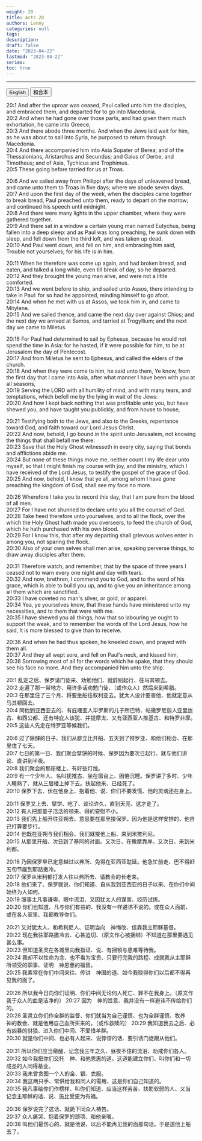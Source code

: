 ```yaml
---
weight: 20
title: Acts 20
authors: Lenny
categories: null
tags: 
description: 
draft: false
date: "2023-04-22"
lastmod: "2023-04-22"
series:
toc: true
---
```



<!--more-->
---

<!-- Tab links -->
<div class="tab">
  <button class="tablinks active" onclick="tablabel(event, 'english')">English</button>
  <button class="tablinks" onclick="tablabel(event, 'chinese')">和合本</button>
  
</div>

<!-- Tab content -->
<div id="english" class="tabcontent" style="display:block">

20:1 And after the uproar was ceased, Paul called unto him the disciples, and embraced them, and departed for to go into Macedonia.  
20:2 And when he had gone over those parts, and had given them much exhortation, he came into Greece,  
20:3 And there abode three months. And when the Jews laid wait for him, as he was about to sail into Syria, he purposed to return through Macedonia.  
20:4 And there accompanied him into Asia Sopater of Berea; and of the Thessalonians, Aristarchus and Secundus; and Gaius of Derbe, and Timotheus; and of Asia, Tychicus and Trophimus.  
20:5 These going before tarried for us at Troas.  

20:6 And we sailed away from Philippi after the days of unleavened bread, and came unto them to Troas in five days; where we abode seven days.  
20:7 And upon the first day of the week, when the disciples came together to break bread, Paul preached unto them, ready to depart on the morrow; and continued his speech until midnight.  
20:8 And there were many lights in the upper chamber, where they were gathered together.  
20:9 And there sat in a window a certain young man named Eutychus, being fallen into a deep sleep: and as Paul was long preaching, he sunk down with sleep, and fell down from the third loft, and was taken up dead.  
20:10 And Paul went down, and fell on him, and embracing him said, Trouble not yourselves; for his life is in him.  

20:11 When he therefore was come up again, and had broken bread, and eaten, and talked a long while, even till break of day, so he departed.  
20:12 And they brought the young man alive, and were not a little comforted.  
20:13 And we went before to ship, and sailed unto Assos, there intending to take in Paul: for so had he appointed, minding himself to go afoot.  
20:14 And when he met with us at Assos, we took him in, and came to Mitylene.  
20:15 And we sailed thence, and came the next day over against Chios; and the next day we arrived at Samos, and tarried at Trogyllium; and the next day we came to Miletus.  

20:16 For Paul had determined to sail by Ephesus, because he would not spend the time in Asia: for he hasted, if it were possible for him, to be at Jerusalem the day of Pentecost.  
20:17 And from Miletus he sent to Ephesus, and called the elders of the church.  
20:18 And when they were come to him, he said unto them, Ye know, from the first day that I came into Asia, after what manner I have been with you at all seasons,  
20:19 Serving the LORD with all humility of mind, and with many tears, and temptations, which befell me by the lying in wait of the Jews:  
20:20 And how I kept back nothing that was profitable unto you, but have shewed you, and have taught you publickly, and from house to house,  

20:21 Testifying both to the Jews, and also to the Greeks, repentance toward God, and faith toward our Lord Jesus Christ.  
20:22 And now, behold, I go bound in the spirit unto Jerusalem, not knowing the things that shall befall me there:  
20:23 Save that the Holy Ghost witnesseth in every city, saying that bonds and afflictions abide me.  
20:24 But none of these things move me, neither count I my life dear unto myself, so that I might finish my course with joy, and the ministry, which I have received of the Lord Jesus, to testify the gospel of the grace of God.  
20:25 And now, behold, I know that ye all, among whom I have gone preaching the kingdom of God, shall see my face no more.  

20:26 Wherefore I take you to record this day, that I am pure from the blood of all men.  
20:27 For I have not shunned to declare unto you all the counsel of God.  
20:28 Take heed therefore unto yourselves, and to all the flock, over the which the Holy Ghost hath made you overseers, to feed the church of God, which he hath purchased with his own blood.  
20:29 For I know this, that after my departing shall grievous wolves enter in among you, not sparing the flock.  
20:30 Also of your own selves shall men arise, speaking perverse things, to draw away disciples after them.  

20:31 Therefore watch, and remember, that by the space of three years I ceased not to warn every one night and day with tears.  
20:32 And now, brethren, I commend you to God, and to the word of his grace, which is able to build you up, and to give you an inheritance among all them which are sanctified.  
20:33 I have coveted no man's silver, or gold, or apparel.  
20:34 Yea, ye yourselves know, that these hands have ministered unto my necessities, and to them that were with me.  
20:35 I have shewed you all things, how that so labouring ye ought to support the weak, and to remember the words of the Lord Jesus, how he said, It is more blessed to give than to receive.  

20:36 And when he had thus spoken, he kneeled down, and prayed with them all.  
20:37 And they all wept sore, and fell on Paul's neck, and kissed him,  
20:38 Sorrowing most of all for the words which he spake, that they should see his face no more. And they accompanied him unto the ship.  
</div>

<div id="chinese" class="tabcontent">

20:1 乱定之后、保罗请门徒来、劝勉他们、就辞别起行、往马其顿去。  
20:2 走遍了那一带地方、用许多话劝勉门徒、〔或作众人〕然后来到希腊。  
20:3 在那里住了三个月、将要坐船往叙利亚去。犹太人设计要害他、他就定意从马其顿回去。  
20:4 同他到亚西亚去的、有庇哩亚人毕罗斯的儿子所巴特、帖撒罗尼迦人亚里达古、和西公都、还有特庇人该犹、并提摩太、又有亚西亚人推基古、和特罗非摩。  
20:5 这些人先走在特罗亚等候我们。  

20:6 过了除酵的日子、我们从腓立比开船、五天到了特罗亚、和他们相会、在那里住了七天。  
20:7 七日的第一日、我们聚会擘饼的时候、保罗因为要次日起行、就与他们讲论、直讲到半夜。  
20:8 我们聚会的那座楼上、有好些灯烛。  
20:9 有一个少年人、名叫犹推古、坐在窗台上、困倦沉睡。保罗讲了多时、少年人睡熟了、就从三层楼上掉下去。扶起他来、已经死了。  
20:10 保罗下去、伏在他身上、抱着他、说、你们不要发慌、他的灵魂还在身上。  

20:11 保罗又上去、擘饼、吃了、谈论许久、直到天亮、这才走了。  
20:12 有人把那童子活活的领来、得的安慰不小。  
20:13 我们先上船开往亚朔去、意思要在那里接保罗。因为他是这样安排的、他自己打算要步行。  
20:14 他既在亚朔与我们相会、我们就接他上船、来到米推利尼。  
20:15 从那里开船、次日到了基阿的对面。又次日、在撒摩靠岸。又次日、来到米利都。  

20:16 乃因保罗早已定意越过以弗所、免得在亚西亚耽延。他急忙前走、巴不得赶五旬节能到耶路撒冷。  
20:17 保罗从米利都打发人往以弗所去、请教会的长老来。  
20:18 他们来了、保罗就说、你们知道、自从我到亚西亚的日子以来、在你们中间始终为人如何、  
20:19 服事主凡事谦卑、眼中流泪、又因犹太人的谋害、经历试炼。  
20:20 你们也知道、凡与你们有益的、我没有一样避讳不说的。或在众人面前、或在各人家里、我都教导你们。  

20:21 又对犹太人、和希利尼人、证明当向　神悔改、信靠我主耶稣基督。  
20:22 现在我往耶路撒冷去、心甚迫切、〔原文作心被捆绑〕不知道在那里要遇见甚么事。  
20:23 但知道圣灵在各城里向我指证、说、有捆锁与患难等待我。  
20:24 我却不以性命为念、也不看为宝贵、只要行完我的路程、成就我从主耶稣所领受的职事、证明　神恩惠的福音。  
20:25 我素常在你们中间来往、传讲　神国的道、如今我晓得你们以后都不得再见我的面了。  

20:26 所以我今日向你们证明、你们中间无论何人死亡、罪不在我身上。〔原文作我于众人的血是洁净的〕
20:27 因为　神的旨意、我并没有一样避讳不传给你们的。  
20:28 圣灵立你们作全群的监督、你们就当为自己谨慎、也为全群谨慎、牧养　神的教会、就是他用自己血所买来的。〔或作救赎的〕
20:29 我知道我去之后、必有凶暴的豺狼、进入你们中间、不爱惜羊群。  
20:30 就是你们中间、也必有人起来、说悖谬的话、要引诱门徒跟从他们。  

20:31 所以你们应当儆醒、记念我三年之久、昼夜不住的流泪、劝戒你们各人。  
20:32 如今我把你们交托　神、和他恩惠的道。这道能建立你们、叫你们和一切成圣的人同得基业。  
20:33 我未曾贪图一个人的金、银、衣服。  
20:34 我这两只手、常供给我和同人的需用、这是你们自己知道的。  
20:35 我凡事给你们作榜样、叫你们知道、应当这样劳苦、扶助软弱的人、又当记念主耶稣的话、说、施比受更为有福。  

20:36 保罗说完了这话、就跪下同众人祷告。  
20:37 众人痛哭、抱着保罗的颈项、和他亲嘴。  
20:38 叫他们最伤心的、就是他说、以后不能再见我的面那句话。于是送他上船去了。  
</div>